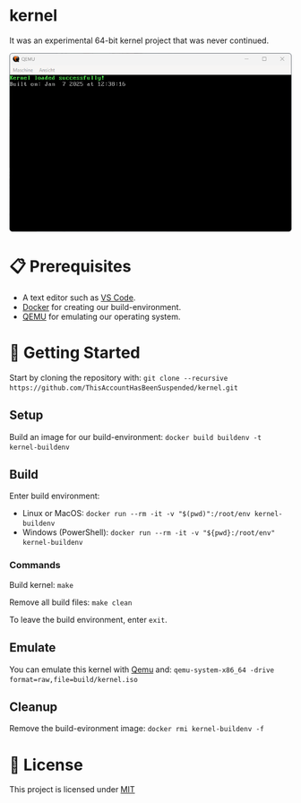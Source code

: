 # kernel
It was an experimental 64-bit kernel project that was never continued.

<img src="screenshot.png?raw=true" alt="QEMU screenshot"/>

# 📋 Prerequisites
- A text editor such as [VS Code](https://code.visualstudio.com/).
- [Docker](https://www.docker.com/) for creating our build-environment.
- [QEMU](https://www.qemu.org/) for emulating our operating system.

# 💾 Getting Started
Start by cloning the repository with:
`git clone --recursive https://github.com/ThisAccountHasBeenSuspended/kernel.git`

## Setup
Build an image for our build-environment:
`docker build buildenv -t kernel-buildenv`

## Build
Enter build environment:
- Linux or MacOS: `docker run --rm -it -v "$(pwd)":/root/env kernel-buildenv`
- Windows (PowerShell): `docker run --rm -it -v "${pwd}:/root/env" kernel-buildenv`

### Commands
Build kernel:
`make`

Remove all build files:
`make clean`

To leave the build environment, enter `exit`.

## Emulate
You can emulate this kernel with [Qemu](https://www.qemu.org/) and:
`qemu-system-x86_64 -drive format=raw,file=build/kernel.iso`

## Cleanup
Remove the build-evironment image:
`docker rmi kernel-buildenv -f`

# 📝 License
This project is licensed under [MIT](https://github.com/ThisAccountHasBeenSuspended/kernel/blob/main/LICENSE)
